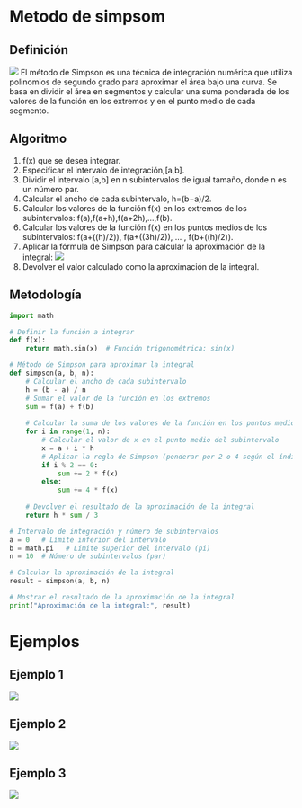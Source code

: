 # Metodo de simpsom
## Definición
![](https://github.com/Mexta46/Metodos_Numericos_Tema4/blob/main/Imagenes/simpson1.png)
El método de Simpson es una técnica de integración numérica que utiliza polinomios de segundo grado para aproximar el área bajo una curva. Se basa en dividir el área en segmentos y calcular una suma ponderada de los valores de la función en los extremos y en el punto medio de cada segmento.
## Algoritmo
1. f(x) que se desea integrar.
2. Especificar el intervalo de integración,[a,b].
3. Dividir el intervalo [a,b] en n subintervalos de igual tamaño, donde n es un número par.
4. Calcular el ancho de cada subintervalo, h=(b−a)/2.
5. Calcular los valores de la función f(x) en los extremos de los subintervalos: f(a),f(a+h),f(a+2h),…,f(b).
6. Calcular los valores de la función f(x) en los puntos medios de los subintervalos: f(a+((h)/2)), f(a+((3h)/2)), ... , f(b+((h)/2)).
7. Aplicar la fórmula de Simpson para calcular la aproximación de la integral:
![](https://github.com/Mexta46/Metodos_Numericos_Tema4/blob/main/Imagenes/simpson2.png)
8. Devolver el valor calculado como la aproximación de la integral.


## Metodología 

```python
import math

# Definir la función a integrar
def f(x):
    return math.sin(x)  # Función trigonométrica: sin(x)

# Método de Simpson para aproximar la integral
def simpson(a, b, n):
    # Calcular el ancho de cada subintervalo
    h = (b - a) / n
    # Sumar el valor de la función en los extremos
    sum = f(a) + f(b)
    
    # Calcular la suma de los valores de la función en los puntos medios
    for i in range(1, n):
        # Calcular el valor de x en el punto medio del subintervalo
        x = a + i * h
        # Aplicar la regla de Simpson (ponderar por 2 o 4 según el índice)
        if i % 2 == 0:
            sum += 2 * f(x)
        else:
            sum += 4 * f(x)
    
    # Devolver el resultado de la aproximación de la integral
    return h * sum / 3

# Intervalo de integración y número de subintervalos
a = 0   # Límite inferior del intervalo
b = math.pi   # Límite superior del intervalo (pi)
n = 10  # Número de subintervalos (par)

# Calcular la aproximación de la integral
result = simpson(a, b, n)

# Mostrar el resultado de la aproximación de la integral
print("Aproximación de la integral:", result)
```

# Ejemplos

## Ejemplo 1
![](https://github.com/Mexta46/Metodos_Numericos_Tema4/blob/main/Imagenes/simpson3.png)
## Ejemplo 2
![](https://github.com/Mexta46/Metodos_Numericos_Tema4/blob/main/Imagenes/simpson4.png)
## Ejemplo 3
![](https://github.com/Mexta46/Metodos_Numericos_Tema4/blob/main/Imagenes/simpson5.png)

